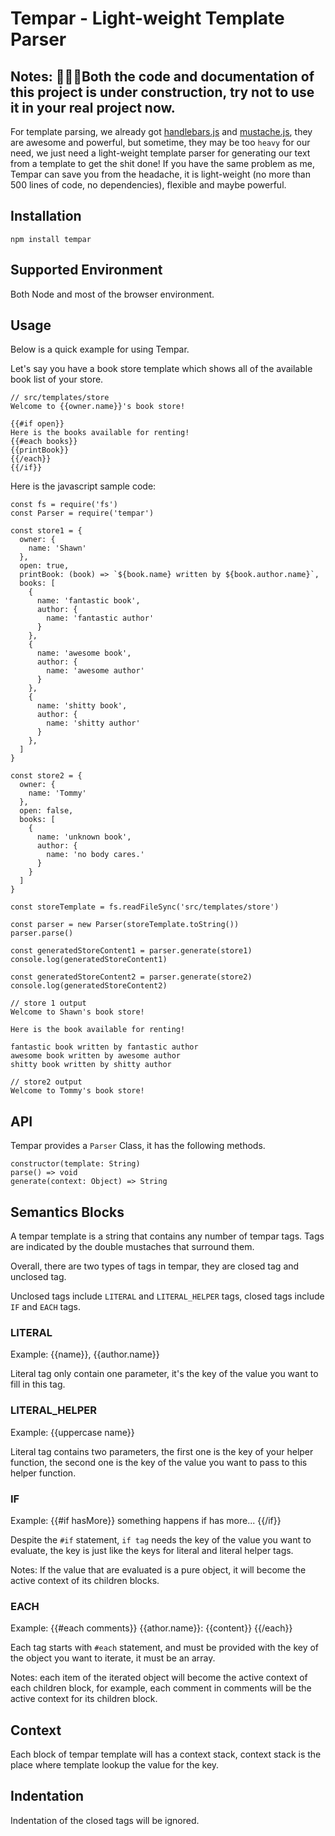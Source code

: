 # Tempar - Light-weight Template Parser
## Notes: 🚧🚧🚧Both the code and documentation of this project is under construction, try not to use it in your real project now.

For template parsing, we already got [handlebars.js](https://github.com/wycats/handlebars.js/) and [mustache.js](https://github.com/janl/mustache.js/), they are awesome and powerful, but sometime, they may be too `heavy` for our need, we just need a light-weight template parser for generating our text from a template to get the shit done! If you have the same problem as me, Tempar can save you from the headache, it is light-weight (no more than 500 lines of code, no dependencies), flexible and maybe powerful.

## Installation
```
npm install tempar
```

## Supported Environment
Both Node and most of the browser environment.

## Usage
Below is a quick example for using Tempar.

Let's say you have a book store template which shows all of the available book list of your store.
```
// src/templates/store
Welcome to {{owner.name}}'s book store!

{{#if open}}
Here is the books available for renting!
{{#each books}}
{{printBook}}
{{/each}}
{{/if}}
```
Here is the javascript sample code:

```
const fs = require('fs')
const Parser = require('tempar')

const store1 = {
  owner: {
    name: 'Shawn'
  },
  open: true,
  printBook: (book) => `${book.name} written by ${book.author.name}`,
  books: [
    {
      name: 'fantastic book',
      author: {
        name: 'fantastic author'
      }
    },
    {
      name: 'awesome book',
      author: {
        name: 'awesome author'
      }
    },
    {
      name: 'shitty book',
      author: {
        name: 'shitty author'
      }
    },
  ]
}

const store2 = {
  owner: {
    name: 'Tommy'
  },
  open: false,
  books: [
    {
      name: 'unknown book',
      author: {
        name: 'no body cares.'
      }
    }
  ]
}

const storeTemplate = fs.readFileSync('src/templates/store')

const parser = new Parser(storeTemplate.toString())
parser.parse()

const generatedStoreContent1 = parser.generate(store1)
console.log(generatedStoreContent1)

const generatedStoreContent2 = parser.generate(store2)
console.log(generatedStoreContent2)
```

```
// store 1 output
Welcome to Shawn's book store!

Here is the book available for renting!

fantastic book written by fantastic author
awesome book written by awesome author
shitty book written by shitty author

// store2 output
Welcome to Tommy's book store!

```

## API
Tempar provides a `Parser` Class, it has the following methods.
```
constructor(template: String)
parse() => void
generate(context: Object) => String
```

## Semantics Blocks
A tempar template is a string that contains any number of tempar tags. Tags are indicated by the double mustaches that surround them.

Overall, there are two types of tags in tempar, they are closed tag and unclosed tag.

Unclosed tags include `LITERAL` and `LITERAL_HELPER` tags, closed tags include `IF` and `EACH` tags.

### LITERAL
Example: {{name}}, {{author.name}}

Literal tag only contain one parameter, it's the key of the value you want to fill in this tag.

### LITERAL_HELPER
Example: {{uppercase name}}

Literal tag contains two parameters, the first one is the key of your helper function, the second one is the key of the value you want to pass to this helper function.

### IF
Example:
{{#if hasMore}}
  something happens if has more...
{{/if}}

Despite the `#if` statement, `if tag` needs the key of the value you want to evaluate, the key is just like the keys for literal and literal helper tags.

Notes: If the value that are evaluated is a pure object, it will become the active context of its children blocks.

### EACH
Example:
{{#each comments}}
  {{athor.name}}: {{content}}
{{/each}}

Each tag starts with `#each` statement, and must be provided with the key of the object you want to iterate, it must be an array.

Notes: each item of the iterated object will become the active context of each children block, for example, each comment in comments will be the active context for its children block.

## Context
Each block of tempar template will has a context stack, context stack is the place where template lookup the value for the key.

## Indentation
Indentation of the closed tags will be ignored.

